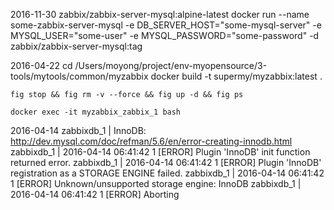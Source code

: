 2016-11-30
    zabbix/zabbix-server-mysql:alpine-latest
    docker run --name some-zabbix-server-mysql 
        -e DB_SERVER_HOST="some-mysql-server" 
        -e MYSQL_USER="some-user" 
        -e MYSQL_PASSWORD="some-password" 
        -d zabbix/zabbix-server-mysql:tag
        

2016-04-22
    cd /Users/moyong/project/env-myopensource/3-tools/mytools/common/myzabbix
    docker build -t supermy/myzabbix:latest .

    fig stop && fig rm -v --force && fig up -d && fig ps

    docker exec -it myzabbix_zabbix_1 bash

2016-04-14
     zabbixdb_1 | InnoDB: http://dev.mysql.com/doc/refman/5.6/en/error-creating-innodb.html
     zabbixdb_1 | 2016-04-14 06:41:42 1 [ERROR] Plugin 'InnoDB' init function returned error.
     zabbixdb_1 | 2016-04-14 06:41:42 1 [ERROR] Plugin 'InnoDB' registration as a STORAGE ENGINE failed.
     zabbixdb_1 | 2016-04-14 06:41:42 1 [ERROR] Unknown/unsupported storage engine: InnoDB
     zabbixdb_1 | 2016-04-14 06:41:42 1 [ERROR] Aborting